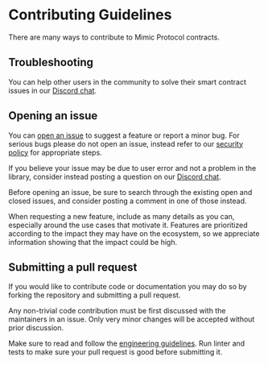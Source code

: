 # Contributing Guidelines

There are many ways to contribute to Mimic Protocol contracts.

## Troubleshooting

You can help other users in the community to solve their smart contract issues in our [Discord chat](https://discord.mimic.fi).

## Opening an issue

You can [open an issue](https://github.com/mimic-protocol/contracts/issues/new/choose) to suggest a feature or report a minor bug. For serious bugs please do not open an issue, instead refer to our [security policy](https://docs.mimic.fi/miscellaneous/security) for appropriate steps.

If you believe your issue may be due to user error and not a problem in the library, consider instead posting a question on our [Discord chat](https://discord.mimic.fi).

Before opening an issue, be sure to search through the existing open and closed issues, and consider posting a comment in one of those instead.

When requesting a new feature, include as many details as you can, especially around the use cases that motivate it. Features are prioritized according to the impact they may have on the ecosystem, so we appreciate information showing that the impact could be high.

## Submitting a pull request

If you would like to contribute code or documentation you may do so by forking the repository and submitting a pull request.

Any non-trivial code contribution must be first discussed with the maintainers in an issue. Only very minor changes will be accepted without prior discussion.

Make sure to read and follow the [engineering guidelines](./GUIDELINES.md). Run linter and tests to make sure your pull request is good before submitting it.

